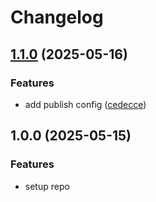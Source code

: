 # Changelog

## [1.1.0](https://github.com/diplodoc-platform/themes/compare/v1.0.0...v1.1.0) (2025-05-16)


### Features

* add publish config ([cedecce](https://github.com/diplodoc-platform/themes/commit/cedeccef644c24aba1d9183257a85bfcca37bf05))

## 1.0.0 (2025-05-15)


### Features

* setup repo
